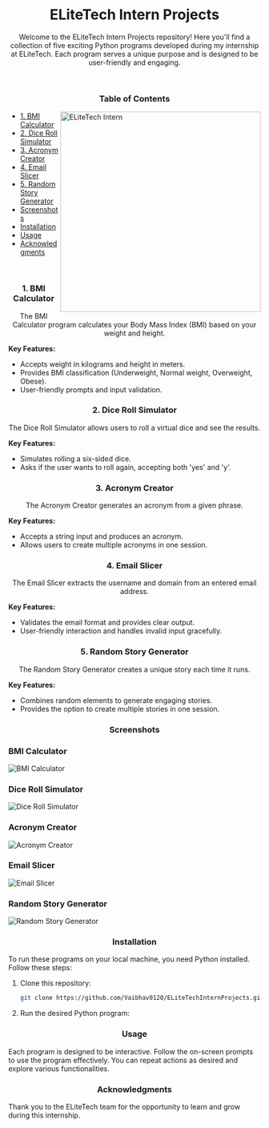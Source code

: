 <h1 align="center">ELiteTech Intern Projects</h1>


<p align="center">Welcome to the ELiteTech Intern Projects repository! Here you'll find a collection of five exciting Python programs developed during my internship at ELiteTech. Each program serves a unique purpose and is designed to be user-friendly and engaging. </p>

<br>

<h3 align="center">Table of Contents</h3>

<img align="right" alt="ELiteTech Intern" width="400" src="https://github.com/user-attachments/assets/b2ec9964-cbcd-4eb8-b191-c19ce2b3a403">

- [1. BMI Calculator](#1-bmi-calculator)
- [2. Dice Roll Simulator](#2-dice-roll-simulator)
- [3. Acronym Creator](#3-acronym-creator)
- [4. Email Slicer](#4-email-slicer)
- [5. Random Story Generator](#5-random-story-generator)
- [Screenshots](#screenshots)
- [Installation](#installation)
- [Usage](#usage)
- [Acknowledgments](#Acknowledgments)

<br>

<h3 align="center">1. BMI Calculator</h3>
<p align="center">The BMI Calculator program calculates your Body Mass Index (BMI) based on your weight and height.</p>

**Key Features:**
- Accepts weight in kilograms and height in meters.
- Provides BMI classification (Underweight, Normal weight, Overweight, Obese).
- User-friendly prompts and input validation.

<h3 align="center">2. Dice Roll Simulator</h3>
<p align="center">The Dice Roll Simulator allows users to roll a virtual dice and see the results.</p>

**Key Features:**
- Simulates rolling a six-sided dice.
- Asks if the user wants to roll again, accepting both 'yes' and 'y'.

<h3 align="center">3. Acronym Creator</h3>
<p align="center">The Acronym Creator generates an acronym from a given phrase.</p>

**Key Features:**
- Accepts a string input and produces an acronym.
- Allows users to create multiple acronyms in one session.

<h3 align="center">4. Email Slicer</h3>
<p align="center">The Email Slicer extracts the username and domain from an entered email address.</p>

**Key Features:**
- Validates the email format and provides clear output.
- User-friendly interaction and handles invalid input gracefully.

<h3 align="center">5. Random Story Generator</h3>
<p align="center">The Random Story Generator creates a unique story each time it runs.</p>

**Key Features:**
- Combines random elements to generate engaging stories.
- Provides the option to create multiple stories in one session.

<h3 align="center">Screenshots</h3>

### BMI Calculator
![BMI Calculator](https://github.com/user-attachments/assets/24b4647e-c6db-4491-9f2a-fd238bc20137)

### Dice Roll Simulator
![Dice Roll Simulator](https://github.com/user-attachments/assets/dd366d25-d712-4954-bb00-fc7b2c9c36f2)

### Acronym Creator
![Acronym Creator](https://github.com/user-attachments/assets/3c72160e-39f9-42dd-bdf5-4ecdf7a4dd6c)

### Email Slicer
![Email Slicer](https://github.com/user-attachments/assets/27e1abe1-2b6c-4429-8403-22bcc693e930)

### Random Story Generator
![Random Story Generator](https://github.com/user-attachments/assets/36a78baf-c279-4665-bfc3-2c8233dd1b9b)

<h3 align="center">Installation</h3>
To run these programs on your local machine, you need Python installed. Follow these steps:

1. Clone this repository:
   ```bash
   git clone https://github.com/Vaibhav0120/ELiteTechInternProjects.git

2. Run the desired Python program:

<h3 align="center">Usage</h3>
Each program is designed to be interactive. Follow the on-screen prompts to use the program effectively. You can repeat actions as desired and explore various functionalities.

<h3 align="center">Acknowledgments</h3>
Thank you to the ELiteTech team for the opportunity to learn and grow during this internship.

